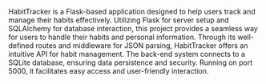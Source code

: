 HabitTracker is a Flask-based application designed to help users track and manage their habits effectively. Utilizing Flask for server setup and SQLAlchemy for database interaction, this project provides a seamless way for users to handle their habits and personal information. Through its well-defined routes and middleware for JSON parsing, HabitTracker offers an intuitive API for habit management. The back-end system connects to a SQLite database, ensuring data persistence and security. Running on port 5000, it facilitates easy access and user-friendly interaction.